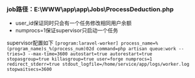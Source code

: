 ### job路径：E:\WWW\app\app\Jobs\ProcessDeduction.php
- user_id保证同时只会有一个任务修改相同用户余额
- numprocs=1保证supervisor只启动一个任务

supervisor配置如下 
`
[program:laravel-worker]
 process_name=%(program_name)s_%(process_num)02d
 command=php artisan queue:work --tries=3 --max-time=3600
 autostart=true
 autorestart=true
 stopasgroup=true
 killasgroup=true
 user=forge
 numprocs=1
 redirect_stderr=true
 stdout_logfile=/home/service/app/logs/worker.log
 stopwaitsecs=3600
`
